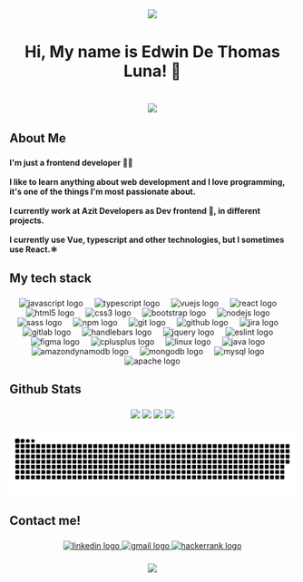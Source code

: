 <div align="center">
  <img height="200" src="https://media.giphy.com/media/xTiIzJSKB4l7xTouE8/giphy.gif"  />
</div>

###

<h1 align="center">Hi, My name is Edwin De Thomas Luna! 👋</h1>

###

<br clear="both">

<div align="center">
  <img height="100" src="https://readme-typing-svg.herokuapp.com?font=JetBrains+Mono&size=19&pause=10005&lines=Frontend+Developer;Computer+Systems+Engineer;Javascript+Lover;May+the+Force+be+with+you"  />
</div>

###

<h2 align="left">About Me</h2>

###

<h4 align="left">I'm just a frontend developer 👨‍💻<br><br>I like to learn anything about web development and I love programming, it's one of the things I'm most passionate about.<br><br>I currently work at Azit Developers as Dev frontend 🔭, in different projects.<br><br>I currently use Vue, typescript and other technologies, but I sometimes use React.⚛️</h4>

###

<h2 align="left">My tech stack</h2>

###

<div align="center">
  <img src="https://cdn.jsdelivr.net/gh/devicons/devicon/icons/javascript/javascript-original.svg" height="40" alt="javascript logo"  />
  <img width="12" />
  <img src="https://cdn.jsdelivr.net/gh/devicons/devicon/icons/typescript/typescript-original.svg" height="40" alt="typescript logo"  />
  <img width="12" />
  <img src="https://cdn.jsdelivr.net/gh/devicons/devicon/icons/vuejs/vuejs-original.svg" height="40" alt="vuejs logo"  />
  <img width="12" />
  <img src="https://cdn.jsdelivr.net/gh/devicons/devicon/icons/react/react-original.svg" height="40" alt="react logo"  />
  <img width="12" />
  <img src="https://cdn.jsdelivr.net/gh/devicons/devicon/icons/html5/html5-original.svg" height="40" alt="html5 logo"  />
  <img width="12" />
  <img src="https://cdn.jsdelivr.net/gh/devicons/devicon/icons/css3/css3-original.svg" height="40" alt="css3 logo"  />
  <img width="12" />
  <img src="https://cdn.jsdelivr.net/gh/devicons/devicon/icons/bootstrap/bootstrap-original.svg" height="40" alt="bootstrap logo"  />
  <img width="12" />
  <img src="https://cdn.jsdelivr.net/gh/devicons/devicon/icons/nodejs/nodejs-original.svg" height="40" alt="nodejs logo"  />
  <img width="12" />
  <img src="https://cdn.jsdelivr.net/gh/devicons/devicon/icons/sass/sass-original.svg" height="40" alt="sass logo"  />
  <img width="12" />
  <img src="https://cdn.jsdelivr.net/gh/devicons/devicon/icons/npm/npm-original-wordmark.svg" height="40" alt="npm logo"  />
  <img width="12" />
  <img src="https://cdn.jsdelivr.net/gh/devicons/devicon/icons/git/git-original.svg" height="40" alt="git logo"  />
  <img width="12" />
  <img src="https://skillicons.dev/icons?i=github" height="40" alt="github logo"  />
  <img width="12" />
  <img src="https://cdn.jsdelivr.net/gh/devicons/devicon/icons/jira/jira-original.svg" height="40" alt="jira logo"  />
  <img width="12" />
  <img src="https://cdn.jsdelivr.net/gh/devicons/devicon/icons/gitlab/gitlab-original.svg" height="40" alt="gitlab logo"  />
  <img width="12" />
  <img src="https://cdn.jsdelivr.net/gh/devicons/devicon/icons/handlebars/handlebars-original.svg" height="40" alt="handlebars logo"  />
  <img width="12" />
  <img src="https://cdn.simpleicons.org/jquery/0769AD" height="40" alt="jquery logo"  />
  <img width="12" />
  <img src="https://cdn.jsdelivr.net/gh/devicons/devicon/icons/eslint/eslint-original.svg" height="40" alt="eslint logo"  />
  <img width="12" />
  <img src="https://cdn.jsdelivr.net/gh/devicons/devicon/icons/figma/figma-original.svg" height="40" alt="figma logo"  />
  <img width="12" />
  <img src="https://cdn.simpleicons.org/c++/00599C" height="40" alt="cplusplus logo"  />
  <img width="12" />
  <img src="https://cdn.jsdelivr.net/gh/devicons/devicon/icons/linux/linux-original.svg" height="40" alt="linux logo"  />
  <img width="12" />
  <img src="https://cdn.jsdelivr.net/gh/devicons/devicon/icons/java/java-original.svg" height="40" alt="java logo"  />
  <img width="12" />
  <img src="https://cdn.simpleicons.org/amazondynamodb/4053D6" height="40" alt="amazondynamodb logo"  />
  <img width="12" />
  <img src="https://cdn.simpleicons.org/mongodb/47A248" height="40" alt="mongodb logo"  />
  <img width="12" />
  <img src="https://cdn.jsdelivr.net/gh/devicons/devicon/icons/mysql/mysql-original.svg" height="40" alt="mysql logo"  />
  <img width="12" />
  <img src="https://cdn.simpleicons.org/apache/D22128" height="40" alt="apache logo"  />
</div>

###

<h2 align="left">Github Stats</h2>

###

<div align="center">
  
![](https://github-readme-stats.vercel.app/api?username=edwindethomas&theme=tokyonight&hide_border=true&include_all_commits=true&count_private=true)
![](https://github-readme-streak-stats.herokuapp.com/?user=edwindethomas&theme=tokyonight&hide_border=true)
![](https://github-readme-stats.vercel.app/api/top-langs/?username=edwindethomas&theme=tokyonight&hide_border=true&include_all_commits=true&count_private=true&layout=compact)
![](https://github-profile-trophy.vercel.app/?username=edwindethomas&theme=tokyonight&no-frame=true&no-bg=false&margin-w=4)
</div>

###

<img src="https://raw.githubusercontent.com/edwindethomas/edwindethomas/output/snake.svg" alt="Snake animation" />

###

<h2 align="left">Contact me!</h2>

###

<div align="center">
  <a href="https://www.linkedin.com/in/edwin-de-thomas-luna-40869020b" target="_blank">
    <img src="https://raw.githubusercontent.com/maurodesouza/profile-readme-generator/master/src/assets/icons/social/linkedin/default.svg" width="52" height="40" alt="linkedin logo"  />
  </a>
  <a href="mailto:edwin.dthomas27@gmail.com" target="_blank">
    <img src="https://raw.githubusercontent.com/maurodesouza/profile-readme-generator/master/src/assets/icons/social/gmail/default.svg" width="52" height="40" alt="gmail logo"  />
  </a>
  <a href="https://www.hackerrank.com/edwin_dthomas271?hr_r=1" target="_blank">
    <img src="https://raw.githubusercontent.com/maurodesouza/profile-readme-generator/master/src/assets/icons/social/hackerrank/default.svg" width="52" height="40" alt="hackerrank logo"  />
  </a>
</div>

###

<div align="center">
  <img src="https://visitor-badge.laobi.icu/badge?page_id=edwindethomas.edwindethomas&left_color=blue&right_color=blue&left_text=Views"  />
</div>